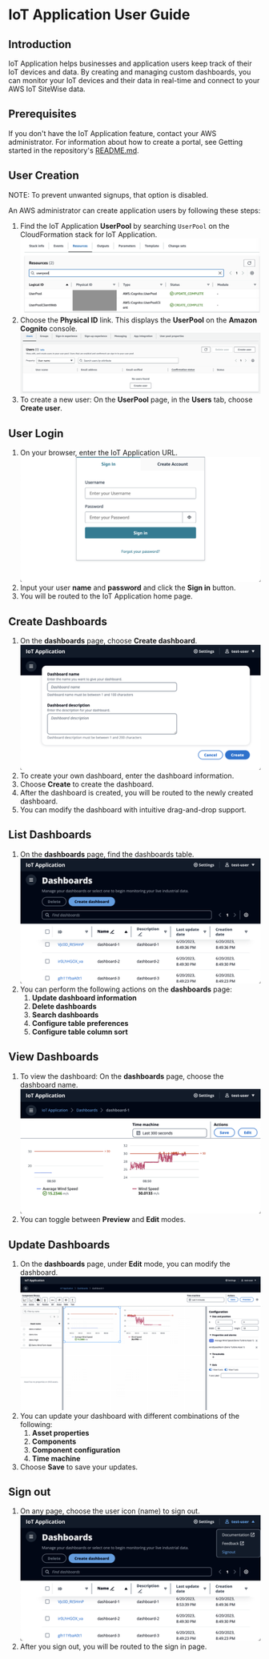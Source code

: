 # IoT Application User Guide

## Introduction

IoT Application helps businesses and application users keep track of their IoT devices and data. By creating and managing custom dashboards, you can monitor your IoT devices and their data in real-time and connect to your AWS IoT SiteWise data. 

## Prerequisites

If you don't have the IoT Application feature, contact your AWS administrator. For information about how to create a portal, see Getting started in the repository's [README.md](../README.md).

## User Creation

NOTE: To prevent unwanted signups, that option is disabled.

An AWS administrator can create application users by following these steps:

1. Find the IoT Application **UserPool** by searching `UserPool` on the CloudFormation stack for IoT Application.
    ![user-pool-resource-on-cfn](./imgs/user-pool-resource-on-cfn.png)
1. Choose the **Physical ID** link. This displays the **UserPool** on the **Amazon Cognito** console.
    ![users-tab-on-cognito](./imgs/users-tab-on-cognito.png)
1. To create a new user: On the **UserPool** page, in the **Users** tab, choose **Create user**.

## User Login

1. On your browser, enter the IoT Application URL. 
    ![app-sign-in-screen](./imgs/app-sign-in-screen.png)
1. Input your user **name** and **password** and click the **Sign in** button.
1. You will be routed to the IoT Application home page.

## Create Dashboards

1. On the **dashboards** page, choose **Create dashboard**.
    ![dashboard-creation-screen](./imgs/dashboard-creation-screen.png)
1. To create your own dashboard, enter the dashboard information.
1. Choose **Create** to create the dashboard.
1. After the dashboard is created, you will be routed to the newly created dashboard.
1. You can modify the dashboard with intuitive drag-and-drop support.

## List Dashboards

1.  On the **dashboards** page, find the dashboards table.
    ![dashboards-list-screen.png](./imgs/dashboards-list-screen.png)
1. You can perform the following actions on the **dashboards** page:
    1. **Update dashboard information**
    1. **Delete dashboards**
    1. **Search dashboards**
    1. **Configure table preferences**
    1. **Configure table column sort**

## View Dashboards

1. To view the dashboard: On the **dashboards** page, choose the dashboard name.
    ![dashboard-screen.png](./imgs/dashboard-screen.png)
1. You can toggle between **Preview** and **Edit** modes.


## Update Dashboards

1. On the **dashboards** page, under **Edit** mode, you can modify the dashboard.
    ![dashboard-edit-screen.png](./imgs/dashboard-edit-screen.png)
1. You can update your dashboard with different combinations of the following:
    1. **Asset properties**
    1. **Components**
    1. **Component configuration**
    1. **Time machine**
1. Choose **Save** to save your updates.

## Sign out

1. On any page, choose the user icon (name) to sign out. 
    ![app-sign-out-screen.png](./imgs/app-sign-out-screen.png)
1. After you sign out, you will be routed to the sign in page.
